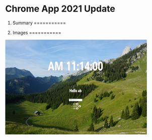 # Chrome App 2021 Update

1. Summary
===========

2. Images
===========

<img src="/screenshots/screen.PNG" width="450px" height="300px" title="Screenshot" alt="Todolist"></img>